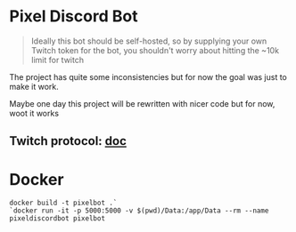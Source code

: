 # Pixel Discord Bot

> Ideally this bot should be self-hosted, so by supplying your own Twitch token for the bot, you shouldn't worry about hitting the ~10k limit for twitch

The project has quite some inconsistencies but for now the goal was just to make it work.

Maybe one day this project will be rewritten with nicer code but for now, woot it works

## Twitch protocol: [doc](./TWITCH.md)

# Docker
```
docker build -t pixelbot .`
`docker run -it -p 5000:5000 -v $(pwd)/Data:/app/Data --rm --name pixeldiscordbot pixelbot
```